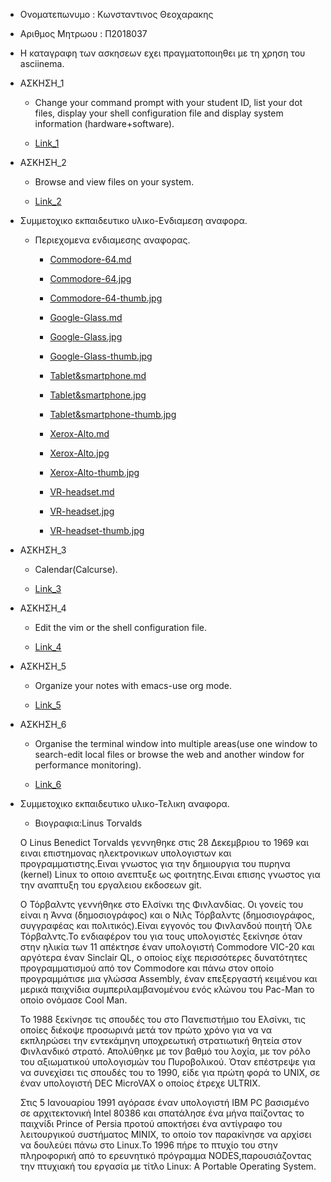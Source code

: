 - Ονοματεπωνυμο : Κωνσταντινος Θεοχαρακης


- Αριθμος Μητρωου : Π2018037


- Η καταγραφη των ασκησεων εχει πραγματοποιηθει με τη χρηση του asciinema.
  

- ΑΣΚΗΣΗ_1

   - Change your command prompt with your student ID, list your dot files, display your shell configuration file and display       system information (hardware+software).
   
   - [Link_1](https://asciinema.org/a/IUJCTUkExAfhnfDAdxlRebBBX)
 

- ΑΣΚΗΣΗ_2

   - Browse and view files on your system.
  
   - [Link_2](https://asciinema.org/a/q3pQTFBZxIl3nTBFFkKUo3bDU)


- Συμμετοχικο εκπαιδευτικο υλικο-Ενδιαμεση αναφορα.
    
    - Περιεχομενα ενδιαμεσης αναφορας.
      
      - [Commodore-64.md](https://github.com/Konstantinos276/gr/blob/gh-pages/_gallery/Commodore-64.md)
      - [Commodore-64.jpg](https://github.com/Konstantinos276/gr/blob/gh-pages/images/Commodore-64.jpg)
      - [Commodore-64-thumb.jpg](https://github.com/Konstantinos276/gr/blob/gh-pages/images/Commodore-64-thumb.jpg)
      
      - [Google-Glass.md](https://github.com/Konstantinos276/gr/blob/gh-pages/_gallery/Google-Glass..md)
      - [Google-Glass.jpg](https://github.com/Konstantinos276/gr/blob/gh-pages/images/Google-Glass.jpg)
      - [Google-Glass-thumb.jpg](https://github.com/Konstantinos276/gr/blob/gh-pages/images/Google-Glass-thumb.jpg)
      
      - [Tablet&smartphone.md](https://github.com/Konstantinos276/gr/blob/gh-pages/_gallery/Tablet%26smartphone.md)
      - [Tablet&smartphone.jpg](https://github.com/Konstantinos276/gr/blob/gh-pages/images/Tablet%26smartphone.jpg)
      - [Tablet&smartphone-thumb.jpg](https://github.com/Konstantinos276/gr/blob/gh-pages/images/Tablet%26smartphone-thumb.jpg)
      
      - [Xerox-Alto.md](https://github.com/Konstantinos276/gr/blob/gh-pages/_gallery/Xerox-Alto.md)
      - [Xerox-Alto.jpg](https://github.com/Konstantinos276/gr/blob/gh-pages/images/Xerox-Alto.jpg)
      - [Xerox-Alto-thumb.jpg](https://github.com/Konstantinos276/gr/blob/gh-pages/images/Xerox-Alto-thumb.jpg)
      
      - [VR-headset.md](https://github.com/Konstantinos276/gr/blob/gh-pages/_gallery/VR-headset.md)
      - [VR-headset.jpg](https://github.com/Konstantinos276/gr/blob/gh-pages/images/VR-headset.jpg)
      - [VR-headset-thumb.jpg](https://github.com/Konstantinos276/gr/blob/gh-pages/images/VR-headset-thumb.jpg)


- ΑΣΚΗΣΗ_3

  - Calendar(Calcurse).
  
  
  - [Link_3](https://asciinema.org/a/vzg5vyX0Edq95twjTFqChTeob)
  
  
  
- ΑΣΚΗΣΗ_4

  - Edit the vim or the shell configuration file.
  
  - [Link_4](https://asciinema.org/a/FTgSX6EviflhRs23Jkn49D5Ih)
  
 
 
- ΑΣΚΗΣΗ_5
  
  - Organize your notes with emacs-use org mode.
  
  - [Link_5](https://asciinema.org/a/6Lsgb8dULMKJ2C089nOPg3Xmc)



- ΑΣΚΗΣΗ_6
  
  - Organise the terminal window into multiple areas(use one window to search-edit local files or browse the web and another  window for performance monitoring).
  
  - [Link_6](https://asciinema.org/a/VigEleEe0V0ZgWBRWKKeydlhO)
  
- Συμμετοχικο εκπαιδευτικο υλικο-Τελικη αναφορα.

  - Βιογραφια:Linus Torvalds
    
  Ο Linus Benedict Torvalds γεννηθηκε στις 28 Δεκεμβριου το 1969 και ειναι επιστημονας ηλεκτρονικων υπολογιστων και προγραμματιστης.Ειναι γνωστος για την δημιουργια του πυρηνα (kernel) Linux το οποιο ανεπτυξε ως φοιτητης.Ειναι επισης γνωστος για την αναπτυξη του εργαλειου εκδοσεων git.
    
  Ο Τόρβαλντς γεννήθηκε στο Ελσίνκι της Φινλανδίας. Οι γονείς του είναι η Άννα (δημοσιογράφος) και ο Νιλς Τόρβαλντς (δημοσιογράφος, συγγραφέας και πολιτικός).Είναι εγγονός του Φινλανδού ποιητή Όλε Τόρβαλντς.Το ενδιαφέρον του για τους υπολογιστές ξεκίνησε όταν στην ηλικία των 11 απέκτησε έναν υπολογιστή Commodore VIC-20 και αργότερα έναν Sinclair QL, ο οποίος είχε περισσότερες δυνατότητες προγραμματισμού από τον Commodore και πάνω στον οποίο προγραμμάτισε μια γλώσσα Assembly, έναν επεξεργαστή κειμένου και μερικά παιχνίδια συμπεριλαμβανομένου ενός κλώνου του Pac-Man το οποίο ονόμασε Cool Man.

  Το 1988 ξεκίνησε τις σπουδές του στο Πανεπιστήμιο του Ελσίνκι, τις οποίες διέκοψε προσωρινά μετά τον πρώτο χρόνο για να να εκπληρώσει την εντεκάμηνη υποχρεωτική στρατιωτική θητεία στον Φινλανδικό στρατό. Απολύθηκε με τον βαθμό του λοχία, με τον ρόλο του αξιωματικού υπολογισμών του Πυροβολικού. Όταν επέστρεψε για να συνεχίσει τις σπουδές του το 1990, είδε για πρώτη φορά το UNIX, σε έναν υπολογιστή DEC MicroVAX ο οποίος έτρεχε ULTRIX.

  Στις 5 Ιανουαρίου 1991 αγόρασε έναν υπολογιστή IBM PC βασισμένο σε αρχιτεκτονική Intel 80386 και σπατάλησε ένα μήνα παίζοντας το παιχνίδι Prince of Persia προτού αποκτήσει ένα αντίγραφο του λειτουργικού συστήματος MINIX, το οποίο τον παρακίνησε να αρχίσει να δουλεύει πάνω στο Linux.Το 1996 πήρε το πτυχίο του στην πληροφορική από το ερευνητικό πρόγραμμα NODES,παρουσιάζοντας την πτυχιακή του εργασία με τίτλο Linux: A Portable Operating System.

